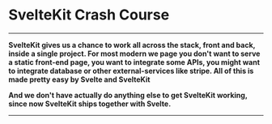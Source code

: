# SvelteKit Crash Course

---

**SvelteKit gives us a chance to work all across the stack, front and back, inside a single project. For most modern we page you don't want to serve a static front-end page, you want to integrate some APIs, you might want to integrate database or other external-services like stripe. All of this is made pretty easy by Svelte and SvelteKit**

**And we don't have actually do anything else to get SvelteKit working, since now SvelteKit ships together with Svelte.**

---
